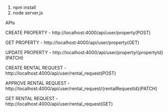 1. npm install
2. node server.js

APIs

CREATE PROPERTY - http://localhost:4000/api/user/property(POST)

GET PROPERTY - http://localhost:4000/api/user/property(GET)

UPDATE PROPERTY - http://localhost:4000/api/user/property/{propertyId}(PATCH)

CREATE RENTAL REQUEST - http://localhost:4000/api/user/rental_request(POST)

APPROVE RENTAL REQUEST - http://localhost:4000/api/user/rental_request/{rentalRequestId}(PATCH)

GET RENTAL REQUEST - http://localhost:4000/api/user/rental_request(GET)



